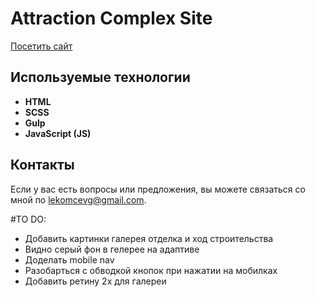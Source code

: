 # Attraction Complex Site

[Посетить сайт](https://glekomtsev.github.io/complex-attraction/)

## Используемые технологии

- **HTML**
- **SCSS**
- **Gulp**
- **JavaScript (JS)**

## Контакты

Если у вас есть вопросы или предложения, вы можете связаться со мной по [lekomcevg@gmail.com](mailto:lekomcevg@gmail.com).

#TO DO:

- Добавить картинки галерея отделка и ход строительства
- Видно серый фон в гелерее на адаптиве
- Доделать mobile nav
- Разобарться с обводкой кнопок при нажатии на мобилках
- Добавить ретину 2х для галереи
